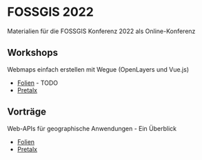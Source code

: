 # FOSSGIS 2022

Materialien für die FOSSGIS Konferenz 2022 als Online-Konferenz

## Workshops

Webmaps einfach erstellen mit Wegue (OpenLayers und Vue.js)
 - [Folien]() - TODO
 - [Pretalx](https://pretalx.com/fossgis2022/talk/7CQQMY/)

## Vorträge

Web-APIs für geographische Anwendungen - Ein Überblick
- [Folien](https://meggsimum.github.io/fossgis2022/geo-api)
- [Pretalx](https://pretalx.com/fossgis2022/talk/TQVEL3/)

